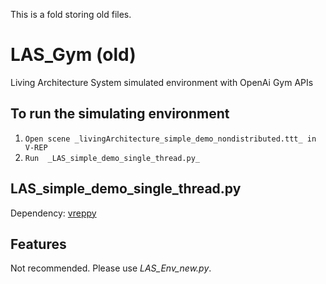 This is a fold storing old files.

# LAS_Gym (old)
Living Architecture System simulated environment with OpenAi Gym APIs

## To run the simulating environment
1. `Open scene _livingArchitecture_simple_demo_nondistributed.ttt_ in V-REP`
2. `Run  _LAS_simple_demo_single_thread.py_`


## LAS_simple_demo_single_thread.py
Dependency: [vreppy](https://github.com/LinghengMeng/vreppy)

## Features
Not recommended. Please use _LAS_Env_new.py_.

